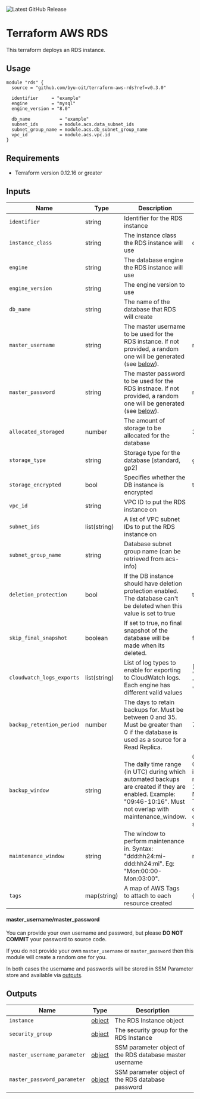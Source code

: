 ![Latest GitHub Release](https://img.shields.io/github/v/release/byu-oit/terraform-aws-rds?sort=semver)

# Terraform AWS RDS
This terraform deploys an RDS instance.
 
## Usage
```hcl
module "rds" {
  source = "github.com/byu-oit/terraform-aws-rds?ref=v0.3.0"

  identifier     = "example"
  engine         = "mysql"
  engine_version = "8.0"

  db_name           = "example"
  subnet_ids        = module.acs.data_subnet_ids
  subnet_group_name = module.acs.db_subnet_group_name
  vpc_id            = module.acs.vpc.id
}
```

## Requirements
* Terraform version 0.12.16 or greater

## Inputs
| Name | Type  | Description | Default |
| --- | --- | --- | --- |
| `identifier` | string | Identifier for the RDS instance | |
| `instance_class` | string | The instance class the RDS instance will use | db.t2.micro |
| `engine` | string | The database engine the RDS instance will use | |
| `engine_version` | string | The engine version to use | |
| `db_name` | string | The name of the database that RDS will create | |
| `master_username` | string | The master username to be used for the RDS instance. If not provided, a random one will be generated (see [below](#master_usernamemaster_password)).| null |
| `master_password` | string | The master password to be used for the RDS instnace. If not provided, a random one will be generated (see [below](#master_usernamemaster_password)). | null |
| `allocated_storaged` | number | The amount of storage to be allocated for the database | 32 |
| `storage_type` | string | Storage type for the database [standard, gp2] | gp2  |
| `storage_encrypted` | bool | Specifies whether the DB instance is encrypted | true |
| `vpc_id` | string | VPC ID to put the RDS instance on | |
| `subnet_ids` | list(string) | A list of VPC subnet IDs to put the RDS instance on | |
| `subnet_group_name` | string | Database subnet group name (can be retrieved from acs-info) | |
| `deletion_protection` | bool | If the DB instance should have deletion protection enabled. The database can't be deleted when this value is set to true | true |
| `skip_final_snapshot` | boolean | If set to true, no final snapshot of the database will be made when its deleted. | false |
| `cloudwatch_logs_exports` | list(string) | List of log types to enable for exporting to CloudWatch logs. Each engine has different valid values | ['audit', 'error', 'general', 'slowquery'] |
| `backup_retention_period` | number | The days to retain backups for. Must be between 0 and 35. Must be greater than 0 if the database is used as a source for a Read Replica. | 7 |
| `backup_window` | string | The daily time range (in UTC) during which automated backups are created if they are enabled. Example: "09:46-10:16". Must not overlap with maintenance_window. | 07:01-07:31 (this is either midnight or 1am Mountain Time, depending on daylight savings) |
| `maintenance_window` | string | The window to perform maintenance in. Syntax: "ddd:hh24:mi-ddd:hh24:mi". Eg: "Mon:00:00-Mon:03:00". | null |
| `tags` | map(string) | A map of AWS Tags to attach to each resource created | {} |

#### master_username/master_password
You can provide your own username and password, but please **DO NOT COMMIT** your password to source code.

If you do not provide your own `master_username` or `master_password` then this module will create a random one for you.

In both cases the username and passwords will be stored in SSM Parameter store and available via [outputs](#outputs).

## Outputs
| Name | Type | Description |
| ---  | ---  | --- |
| `instance` | [object](https://www.terraform.io/docs/providers/aws/r/db_instance.html#attributes-reference) | The RDS Instance object |
| `security_group` | [object](https://www.terraform.io/docs/providers/aws/r/security_group.html#attributes-reference) | The security group for the RDS Instance |
| `master_username_parameter` | [object](https://www.terraform.io/docs/providers/aws/r/ssm_parameter.html#attributes-reference) | SSM parameter object of the RDS database master username |
| `master_password_parameter` | [object](https://www.terraform.io/docs/providers/aws/r/ssm_parameter.html#attributes-reference) | SSM parameter object of the RDS database password | |
